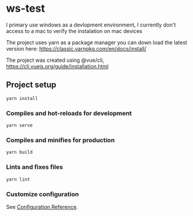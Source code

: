 # ws-test

I primary use windows as a devlopment environment, I currently don't access to a mac to verify the instalation on mac devices

The project uses yarn as a package manager you can down load the latest version here: https://classic.yarnpkg.com/en/docs/install/

The project was created using @vue/cli, https://cli.vuejs.org/guide/installation.html

## Project setup

```
yarn install
```

### Compiles and hot-reloads for development

```
yarn serve
```

### Compiles and minifies for production

```
yarn build
```

### Lints and fixes files

```
yarn lint
```

### Customize configuration

See [Configuration Reference](https://cli.vuejs.org/config/).
